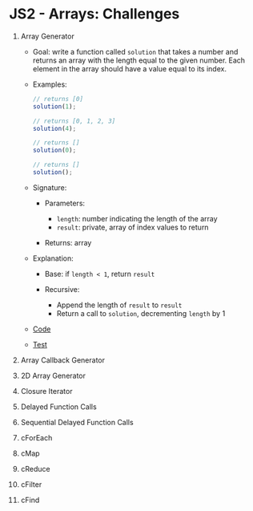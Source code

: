 # JS2 - Arrays: Challenges

1. Array Generator

   - Goal: write a function called `solution` that takes a number and returns an array with the length equal to the given number. Each element in the array should have a value equal to its index.
   - Examples:

     ```js
     // returns [0]
     solution(1);

     // returns [0, 1, 2, 3]
     solution(4);

     // returns []
     solution(0);

     // returns []
     solution();
     ```

   - Signature:

     - Parameters:

       - `length`: number indicating the length of the array
       - `result`: private, array of index values to return

     - Returns: array

   - Explanation:

     - Base: if `length < 1`, return `result`
     - Recursive:

       - Append the length of `result` to `result`
       - Return a call to `solution`, decrementing `length` by 1

   - [Code](01.js)
   - [Test](01.test.js)

2. Array Callback Generator
3. 2D Array Generator
4. Closure Iterator
5. Delayed Function Calls
6. Sequential Delayed Function Calls
7. cForEach
8. cMap
9. cReduce
10. cFilter
11. cFind
